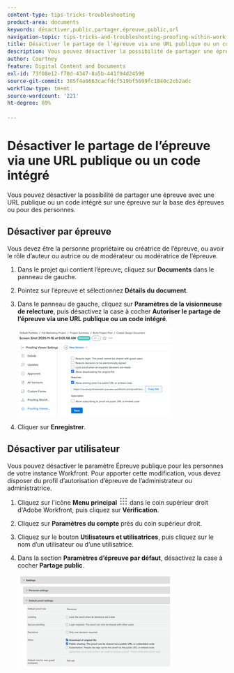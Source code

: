 ```yaml
---
content-type: tips-tricks-troubleshooting
product-area: documents
keywords: désactiver,public,partager,épreuve,public,url
navigation-topic: tips-tricks-and-troubleshooting-proofing-within-workfront
title: Désactiver le partage de l’épreuve via une URL publique ou un code intégré
description: Vous pouvez désactiver la possibilité de partager une épreuve avec une URL publique ou un code intégré sur une épreuve sur la base des épreuves ou pour des personnes.
author: Courtney
feature: Digital Content and Documents
exl-id: 73f08e12-f70d-4347-8a5b-441f94d24590
source-git-commit: 385f4a6663cacfdcf519bf5699fc1840c2cb2adc
workflow-type: tm+mt
source-wordcount: '221'
ht-degree: 89%

---
```


# Désactiver le partage de l’épreuve via une URL publique ou un code intégré

Vous pouvez désactiver la possibilité de partager une épreuve avec une URL publique ou un code intégré sur une épreuve sur la base des épreuves ou pour des personnes.

## Désactiver par épreuve

Vous devez être la personne propriétaire ou créatrice de l’épreuve, ou avoir le rôle d’auteur ou autrice ou de modérateur ou modératrice de l’épreuve.

1. Dans le projet qui contient l’épreuve, cliquez sur **Documents** dans le panneau de gauche.
1. Pointez sur l’épreuve et sélectionnez **Détails du document**.
1. Dans le panneau de gauche, cliquez sur **Paramètres de la visionneuse de relecture**, puis désactivez la case à cocher **Autoriser le partage de l’épreuve via une URL publique ou un code intégré**.

   ![Paramètres de la visionneuse de vérification](assets/proofing-viewer-settings-350x200.png)

1. Cliquer sur **Enregistrer**.

## Désactiver par utilisateur

Vous pouvez désactiver le paramètre Épreuve publique pour les personnes de votre instance Workfront. Pour apporter cette modification, vous devez disposer du profil d’autorisation d’épreuve de l’administrateur ou administratrice.

1. Cliquez sur l&#39;icône **Menu principal** ![icône du menu principal](assets/main-menu-icon.png) dans le coin supérieur droit d&#39;Adobe Workfront, puis cliquez sur **Vérification**.
1. Cliquez sur **Paramètres du compte** près du coin supérieur droit.
1. Cliquez sur le bouton **Utilisateurs et utilisatrices**, puis cliquez sur le nom d’un utilisateur ou d’une utilisatrice.
1. Dans la section **Paramètres d’épreuve par défaut**, désactivez la case à cocher **Partage public**.

   ![&#x200B; Partage public &#x200B;](assets/default-proof-settings--public-sharing-350x210.png)
